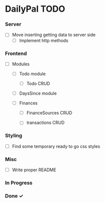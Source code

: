 # DailyPal TODO

### Server

- [ ] Move inserting getting data to server side  
  - [ ] Implement http methods  

### Frontend

- [ ] Modules  

  - [ ] Todo module
    - [ ] Todo CRUD  

  - [ ] DaysSince module

  - [ ] Finances  
    - [ ] FinanceSources CRUD
    - [ ] transactions CRUD
    

### Styling

- [ ] Find some temporary ready to go css styles

### Misc

- [ ] Write proper README

### In Progress



### Done ✓
